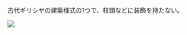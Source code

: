古代ギリシヤの建築様式の1つで、柱頭などに装飾を持たない。

![](https://upload.wikimedia.org/wikipedia/commons/1/16/DoricParthenon.jpg)